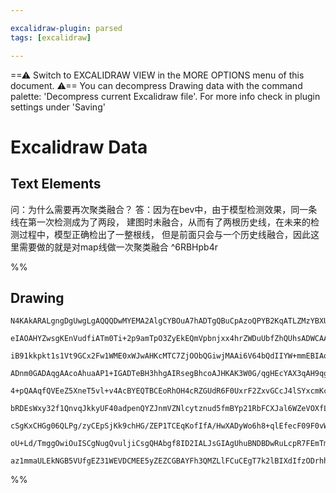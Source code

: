 ```yaml
---

excalidraw-plugin: parsed
tags: [excalidraw]

---
```

==⚠  Switch to EXCALIDRAW VIEW in the MORE OPTIONS menu of this document. ⚠== You can decompress Drawing data with the command palette: 'Decompress current Excalidraw file'. For more info check in plugin settings under 'Saving'


# Excalidraw Data

## Text Elements
问：为什么需要再次聚类融合？
答：因为在bev中，由于模型检测效果，同一条线在第一次检测成为了两段，
     建图时未融合，从而有了两根历史线，在未来的检测过程中，模型正确检出了一整根线，
     但是前面只会与一个历史线融合，因此这里需要做的就是对map线做一次聚类融合 ^6RBHpb4r

%%
## Drawing
```compressed-json
N4KAkARALgngDgUwgLgAQQQDwMYEMA2AlgCYBOuA7hADTgQBuCpAzoQPYB2KqATLZMzYBXUtiRoIACyhQ4zZAHoFAc0JRJQgEYA6bGwC2CgF7N6hbEcK4OCtptbErHALRY8RMpWdx8Q1TdIEfARcZgRmBShcZQUebQBGOIBmGjoghH0EDihmbgBtcDBQMBKIEm4IADYAJQAhAAk4TQAWUlSSyFhECqgsKHbSzG5nZoAGUe0eAFZ+UphhpPipyeae

eIAOAHYZwsgKEnVudfiATm0Ti+2p9amTpO3ZyEkEQmVpbnjxx4hrZWDuUbfZhQUhsADWCAAwmx8Gw2hIAMTxBDI5EDSCaXDYMHKUFCDjEaGw+HoEHWZhwXCBbLoiAAM0I+HwAGVYP8JIIPLTgaCIQB1A6Sbh8XYQHnghCsmDs9Cc8rfPFvDjhXJoeLfNiU7BqeZqr6i3HCOAASWIqtQeQAut86eRMqbuBwhEzvoQCVgKrhRrS8QTlcxzU6XaKwgh

iB91kkpkt1s1Vt9GCx2Fw1WME0xWJwAHKcMTC7ZjOObQGiwjMAAi6V64bQdIIYW+mmEBIAosFMtlA878N8hHBiLhqx8rrHRvFEkl1iKOhAiBwwY7u99Ydiw9w6/gG6Leph+hJAHepgCx/wBccoABuUAEnKAAHTAIGRgFjFQCE1oAtAMA3j6AWPDABAqgHx/gA6HEAKt6HoAB2rHoAFOqaAg9CALRygAw/4AjK6AHFygCEVoA0eqAAMWgDStoAEqa

ADnm0GADAqgAAcoAhuaAP1+IGADTeBH3hhgAIRsegBhcoAJHKAK3W0G/qgHEcYAX3qAH9qgBvpoAVOYftBgBzcoAMAGAJDmTGAJwWgBhyoAT8okdBIECYApuaACFuGGAOPxgDQXjBKGAMbWgB2HqhgBfivRBGAC6m0lKexnGoIAYvKAPRmgCySoARumAFfKgBY8oAcHIEYAVHIKSRwmAYAJtaAJvxgAziTegBaCupgCMOk5gCf2vouBwCRMVUS+H

4+pQAAqfQVEeZ5XneT5vl+v4AcBYEQTBCEoRhOH4cRZGUdR6F0UxrF2ZxvGCcJ4lSYxcmKcpamaehun6chxlmRZ1m2Rw9mOa5nm+QFQUhRF0XXnFiUpWlGVZRVtJ0pwUDMoQRjiLwJYzud2QAGK4PojK6qgOwzjuUAAIJEMoKboMEdL9OmpBQOYBD/a8QPQJqtJ6NkuBukwDpoEGPainCrxugQBW7kVJ4XjeD7ZZV/5AaB4FQXBSFoVhuGEaRFFU

bRDEsWxy32f1QnvqJkkyUF40adpenQYZJnmVZNlcytznud5fmBYp21RbFCXJal6WZeVOXfLgQhQGw1ThNdt0gkICDLqj9QvG8e6oPEkxTIUAC+4DWnQaVwKyg63cUnTPJkFQA+8swMIQCAULUWI4r6hIwnCFQInSafpwMEDYCI1JQMavT6KyvJQknJIQEiKKV5n2ekLn+cZLH2KGviifEj05AcBSVJZGDhRZznPf1/oT2MiybK3WKMLyn3Nd1wXR

cSgKxCHGg06QLPg/zyCEpSjKk9chHG/ZEP1TCEqKofIfA/HwXADyWo6h8+qlEfecF09F0vW9+AfV96/X2/DIH9shXRusKe6/9a6bwyATP6AM4Yg17i/ABQ8/YQ1+rXNgFBni4BrKgTGV8oE3wyC2AkGDQTYJCHgn4mCqCELnhkchWC8rwAngnTOzBsCgiZAADW4JsbY2gHh904dw/AABNbgzRNiVCEVMTYxxpgRyMGwAw3BA6QHoAQK2Hx3b0Ogf

oU+Ld/TmggOwiOuISCgNugQvuljiCsgQHAbgf8ID2IALJsGIAgUhuBNDBDwRuLcpR7FEmTmgDREBagwmoaQZQmIAAUaxNjUF4PEFJaSMkTCmAASlpKbZQzoqQVDiYkngSRAS8Aqak8plTsl5L0TPABC8IT30hpwLswZSi2leggU27pSBumUOo0UWQ/EBO4Jba2opsBEGcWgKZ3wOC9MmaQK2GojZzgtmshAjTSh2AAFYIGwDkZkyy4CeO8b4/xa5

az1mmaULEkNGB5VUfgEZ31WEVDCMEE5yZEZCGBAYFh3QMZLlFCuCEgT7k2lBIXdIfzODrhhRC0If0/kvLeYuJk7twBu34PSRk4R1EezdkAA=
```
%%